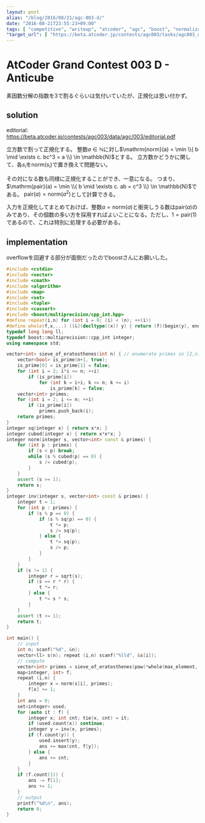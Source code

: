 ```yaml
---
layout: post
alias: "/blog/2016/08/21/agc-003-d/"
date: "2016-08-21T23:55:23+09:00"
tags: [ "competitive", "writeup", "atcoder", "agc", "boost", "normalization" ]
"target_url": [ "https://beta.atcoder.jp/contests/agc003/tasks/agc003_d" ]
---
```


# AtCoder Grand Contest 003 D - Anticube

素因数分解の指数を$3$で割るぐらいは気付いていたが、正規化は思い付かず。

## solution

editorial: <https://beta.atcoder.jp/contests/agc003/data/agc/003/editorial.pdf>

立方数で割って正規化する。
整数$a \in \mathbb{N}$に対し$\mathrm{norm}(a) = \min \\{ b \mid \exists c. bc^3 = a \\} \in \mathbb{N}$とする。
立方数かどうかに関して、各$s_i$を$\mathrm{norm}(s_i)$で置き換えて問題ない。

その対になる数も同様に正規化することができ、一意になる。
つまり、$\mathrm{pair}(a) = \min \\{ b \mid \exists c. ab = c^3 \\} \in \mathbb{N}$である。
$\mathrm{pair}(a) = \mathrm{norm}(a^2)$として計算できる。

入力を正規化してまとめておけば、整数$a = \mathrm{norm}(a)$と衝突しうる数は$\mathrm{pair}(a)$のみであり、その個数の多い方を採用すればよいことになる。ただし、$1 = \mathrm{pair}(1)$であるので、これは特別に処理する必要がある。

## implementation

overflowを回避する部分が面倒だったのでboostさんにお願いした。

``` c++
#include <cstdio>
#include <vector>
#include <cmath>
#include <algorithm>
#include <map>
#include <set>
#include <tuple>
#include <cassert>
#include <boost/multiprecision/cpp_int.hpp>
#define repeat(i,n) for (int i = 0; (i) < (n); ++(i))
#define whole(f,x,...) ([&](decltype((x)) y) { return (f)(begin(y), end(y), ## __VA_ARGS__); })(x)
typedef long long ll;
typedef boost::multiprecision::cpp_int integer;
using namespace std;

vector<int> sieve_of_eratosthenes(int n) { // enumerate primes in [2,n] with O(n log log n)
    vector<bool> is_prime(n+1, true);
    is_prime[0] = is_prime[1] = false;
    for (int i = 2; i*i <= n; ++i)
        if (is_prime[i])
            for (int k = i+i; k <= n; k += i)
                is_prime[k] = false;
    vector<int> primes;
    for (int i = 2; i <= n; ++i)
        if (is_prime[i])
            primes.push_back(i);
    return primes;
}
integer sq(integer x) { return x*x; }
integer cubed(integer x) { return x*x*x; }
integer norm(integer s, vector<int> const & primes) {
    for (int p : primes) {
        if (s < p) break;
        while (s % cubed(p) == 0) {
            s /= cubed(p);
        }
    }
    assert (s >= 1);
    return s;
}
integer inv(integer s, vector<int> const & primes) {
    integer t = 1;
    for (int p : primes) {
        if (s % p == 0) {
            if (s % sq(p) == 0) {
                t *= p;
                s /= sq(p);
            } else {
                t *= sq(p);
                s /= p;
            }
        }
    }
    if (s != 1) {
        integer r = sqrt(s);
        if (s == r * r) {
            t *= r;
        } else {
            t *= s * s;
        }
    }
    assert (t >= 1);
    return t;
}

int main() {
    // input
    int n; scanf("%d", &n);
    vector<ll> s(n); repeat (i,n) scanf("%lld", &s[i]);
    // compute
    vector<int> primes = sieve_of_eratosthenes(pow(*whole(max_element, s), 1/3.) + 3);
    map<integer, int> f;
    repeat (i,n) {
        integer x = norm(s[i], primes);
        f[x] += 1;
    }
    int ans = 0;
    set<integer> used;
    for (auto it : f) {
        integer x; int cnt; tie(x, cnt) = it;
        if (used.count(x)) continue;
        integer y = inv(x, primes);
        if (f.count(y)) {
            used.insert(y);
            ans += max(cnt, f[y]);
        } else {
            ans += cnt;
        }
    }
    if (f.count(1)) {
        ans -= f[1];
        ans += 1;
    }
    // output
    printf("%d\n", ans);
    return 0;
}
```
